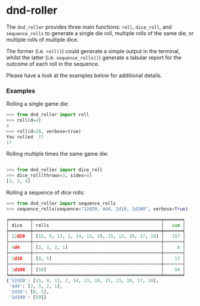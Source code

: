 # dnd-roller

The `dnd_roller` provides three main functions: `roll`, `dice_roll`, and `sequence_rolls` to generate a single die roll, multiple rolls of the same die, or multiple rolls of multiple dice.

The former (i.e. `roll()`) could generate a simple output in the terminal, whilst the latter (i.e. `sequence_rolls()`) generate a tabular report for the outcome of each roll in the sequence.

Please have a look at the examples below for additional details.

### Examples

Rolling a single game die:

```python
>>> from dnd_roller import roll
>>> roll(d=4)
4
>>> roll(d=20, verbose=true)
You rolled  17
17
```
Rolling multiple times the same game die:

```python 

>>> from dnd_roller import dice_roll
>>> dice_roll(throws=3, sides=4)
[3, 2, 4]
```

Rolling a sequence of dice rolls:

```python
>>> from dnd_roller import sequence_rolls
>>> sequence_rolls(sequence="12d20, 4d4, 2d10, 1d100", verbose=True)

╒════════╤════════════════════════════════════════════════╤═══════╕
│ dice   │ rolls                                          │   sum │
╞════════╪════════════════════════════════════════════════╪═══════╡
│ 12d20  │ [15, 9, 13, 2, 14, 13, 18, 15, 13, 10, 17, 18] │   157 │
├────────┼────────────────────────────────────────────────┼───────┤
│ 4d4    │ [2, 3, 2, 1]                                   │     8 │
├────────┼────────────────────────────────────────────────┼───────┤
│ 2d10   │ [8, 5]                                         │    13 │
├────────┼────────────────────────────────────────────────┼───────┤
│ 1d100  │ [50]                                           │    50 │
╘════════╧════════════════════════════════════════════════╧═══════╛
{'12d20': [15, 9, 13, 2, 14, 13, 18, 15, 13, 10, 17, 18],
 '4d4': [2, 3, 2, 1],
 '2d10': [8, 5],
 '1d100': [50]}
```
